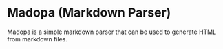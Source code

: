 # Madopa (Markdown Parser)

Madopa is a simple markdown parser that can be used to generate HTML from markdown files.
